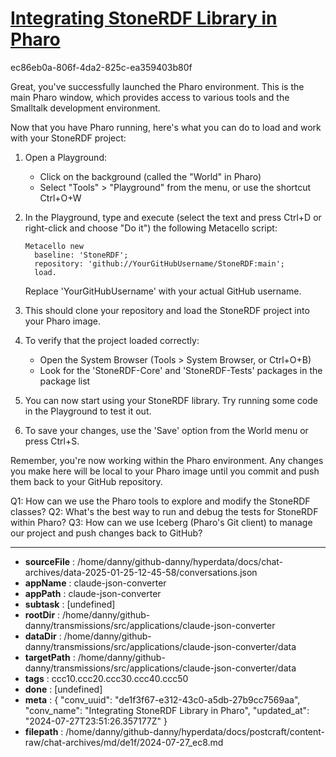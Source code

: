 # [Integrating StoneRDF Library in Pharo](https://claude.ai/chat/de1f3f67-e312-43c0-a5db-27b9cc7569aa)

ec86eb0a-806f-4da2-825c-ea359403b80f

 Great, you've successfully launched the Pharo environment. This is the main Pharo window, which provides access to various tools and the Smalltalk development environment.

Now that you have Pharo running, here's what you can do to load and work with your StoneRDF project:

1. Open a Playground:
   - Click on the background (called the "World" in Pharo)
   - Select "Tools" > "Playground" from the menu, or use the shortcut Ctrl+O+W

2. In the Playground, type and execute (select the text and press Ctrl+D or right-click and choose "Do it") the following Metacello script:

   ```smalltalk
   Metacello new
     baseline: 'StoneRDF';
     repository: 'github://YourGitHubUsername/StoneRDF:main';
     load.
   ```

   Replace 'YourGitHubUsername' with your actual GitHub username.

3. This should clone your repository and load the StoneRDF project into your Pharo image.

4. To verify that the project loaded correctly:
   - Open the System Browser (Tools > System Browser, or Ctrl+O+B)
   - Look for the 'StoneRDF-Core' and 'StoneRDF-Tests' packages in the package list

5. You can now start using your StoneRDF library. Try running some code in the Playground to test it out.

6. To save your changes, use the 'Save' option from the World menu or press Ctrl+S.

Remember, you're now working within the Pharo environment. Any changes you make here will be local to your Pharo image until you commit and push them back to your GitHub repository.

Q1: How can we use the Pharo tools to explore and modify the StoneRDF classes?
Q2: What's the best way to run and debug the tests for StoneRDF within Pharo?
Q3: How can we use Iceberg (Pharo's Git client) to manage our project and push changes back to GitHub?

---

* **sourceFile** : /home/danny/github-danny/hyperdata/docs/chat-archives/data-2025-01-25-12-45-58/conversations.json
* **appName** : claude-json-converter
* **appPath** : claude-json-converter
* **subtask** : [undefined]
* **rootDir** : /home/danny/github-danny/transmissions/src/applications/claude-json-converter
* **dataDir** : /home/danny/github-danny/transmissions/src/applications/claude-json-converter/data
* **targetPath** : /home/danny/github-danny/transmissions/src/applications/claude-json-converter/data
* **tags** : ccc10.ccc20.ccc30.ccc40.ccc50
* **done** : [undefined]
* **meta** : {
  "conv_uuid": "de1f3f67-e312-43c0-a5db-27b9cc7569aa",
  "conv_name": "Integrating StoneRDF Library in Pharo",
  "updated_at": "2024-07-27T23:51:26.357177Z"
}
* **filepath** : /home/danny/github-danny/hyperdata/docs/postcraft/content-raw/chat-archives/md/de1f/2024-07-27_ec8.md